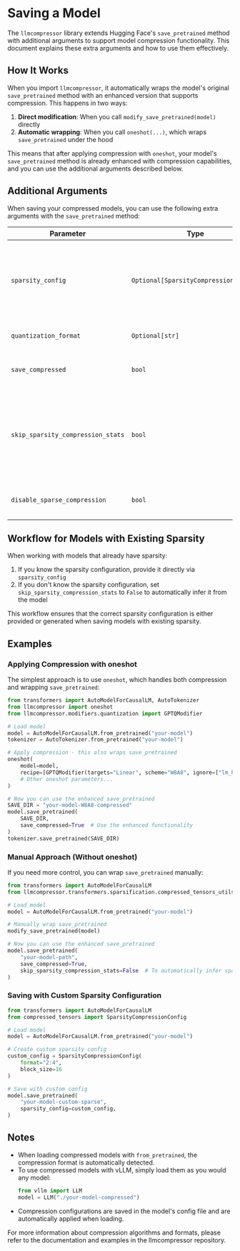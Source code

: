 # Saving a Model

The `llmcompressor` library extends Hugging Face's `save_pretrained` method with additional arguments to support model compression functionality. This document explains these extra arguments and how to use them effectively.

## How It Works

When you import `llmcompressor`, it automatically wraps the model's original `save_pretrained` method with an enhanced version that supports compression. This happens in two ways:

1. **Direct modification**: When you call `modify_save_pretrained(model)` directly
2. **Automatic wrapping**: When you call `oneshot(...)`, which wraps `save_pretrained` under the hood

This means that after applying compression with `oneshot`, your model's `save_pretrained` method is already enhanced with compression capabilities, and you can use the additional arguments described below.

## Additional Arguments

When saving your compressed models, you can use the following extra arguments with the `save_pretrained` method:

| Parameter | Type | Default | Description |
|-----------|------|---------|-------------|
| `sparsity_config` | `Optional[SparsityCompressionConfig]` | `None` | Optional configuration for sparsity compression. This should be provided if there's existing sparsity in the model. If None and `skip_sparsity_compression_stats` is False, configuration will be automatically inferred from the model. |
| `quantization_format` | `Optional[str]` | `None` | Optional format string for quantization. If not provided, it will be inferred from the model. |
| `save_compressed` | `bool` | `True` | Controls whether to save the model in a compressed format. Set to `False` to save in the original dense format. |
| `skip_sparsity_compression_stats` | `bool` | `True` | Controls whether to skip calculating sparsity statistics (e.g., global sparsity and structure) when saving the model. Set to `False` to include these statistics. If you are not providing a `sparsity_config`, you should set this to `False` to automatically generate the config for you. |
| `disable_sparse_compression` | `bool` | `False` | When set to `True`, skips any sparse compression during save, even if the model has been previously compressed. |

## Workflow for Models with Existing Sparsity

When working with models that already have sparsity:

1. If you know the sparsity configuration, provide it directly via `sparsity_config`
2. If you don't know the sparsity configuration, set `skip_sparsity_compression_stats` to `False` to automatically infer it from the model

This workflow ensures that the correct sparsity configuration is either provided or generated when saving models with existing sparsity.

## Examples

### Applying Compression with oneshot

The simplest approach is to use `oneshot`, which handles both compression and wrapping `save_pretrained`:

```python
from transformers import AutoModelForCausalLM, AutoTokenizer
from llmcompressor import oneshot
from llmcompressor.modifiers.quantization import GPTQModifier

# Load model
model = AutoModelForCausalLM.from_pretrained("your-model")
tokenizer = AutoTokenizer.from_pretrained("your-model")

# Apply compression - this also wraps save_pretrained
oneshot(
    model=model,
    recipe=[GPTQModifier(targets="Linear", scheme="W8A8", ignore=["lm_head"])],
    # Other oneshot parameters...
)

# Now you can use the enhanced save_pretrained
SAVE_DIR = "your-model-W8A8-compressed"
model.save_pretrained(
    SAVE_DIR,
    save_compressed=True  # Use the enhanced functionality
)
tokenizer.save_pretrained(SAVE_DIR)
```

### Manual Approach (Without oneshot)

If you need more control, you can wrap `save_pretrained` manually:

```python
from transformers import AutoModelForCausalLM
from llmcompressor.transformers.sparsification.compressed_tensors_utils import modify_save_pretrained

# Load model
model = AutoModelForCausalLM.from_pretrained("your-model")

# Manually wrap save_pretrained
modify_save_pretrained(model)

# Now you can use the enhanced save_pretrained
model.save_pretrained(
    "your-model-path",
    save_compressed=True,
    skip_sparsity_compression_stats=False  # To automatically infer sparsity config
)
```

### Saving with Custom Sparsity Configuration

```python
from transformers import AutoModelForCausalLM
from compressed_tensors import SparsityCompressionConfig

# Load model
model = AutoModelForCausalLM.from_pretrained("your-model")

# Create custom sparsity config
custom_config = SparsityCompressionConfig(
    format="2:4",
    block_size=16
)

# Save with custom config
model.save_pretrained(
    "your-model-custom-sparse",
    sparsity_config=custom_config,
)
```

## Notes

- When loading compressed models with `from_pretrained`, the compression format is automatically detected.
- To use compressed models with vLLM, simply load them as you would any model:
  ```python
  from vllm import LLM
  model = LLM("./your-model-compressed")
  ```
- Compression configurations are saved in the model's config file and are automatically applied when loading.

For more information about compression algorithms and formats, please refer to the documentation and examples in the llmcompressor repository.